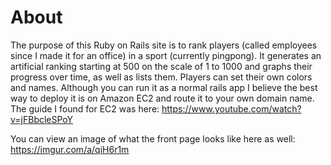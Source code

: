 # About

The purpose of this Ruby on Rails site is to rank players (called employees since I made it for an office) in a sport (currently pingpong). It generates an artificial ranking starting at 500 on the scale of 1 to 1000 and graphs their progress over time, as well as lists them. Players can set their own colors and names. Although you can run it as a normal rails app I believe the best way to deploy it is on Amazon EC2 and route it to your own domain name. The guide I found for EC2 was here: https://www.youtube.com/watch?v=jFBbcleSPoY

You can view an image of what the front page looks like here as well: https://imgur.com/a/qiH6r1m

